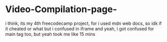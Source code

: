 # Video-Compilation-page-
i think, its my 4th freecodecamp project, for i used mdn web docs, so idk if it cheated or what but i confused in iframe and yeah, i got confused for main tag too, but yeah took me like 15 mins 
